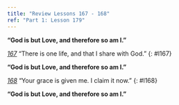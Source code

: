 ```yaml
---
title: "Review Lessons 167 - 168"
ref: "Part 1: Lesson 179"
---
```


**“God is but Love, and therefore so am I.”**

[*167*](/acim/workbook/l167/?r=1) “There is one life, and that I share with God.”
{: #l167}

**“God is but Love, and therefore so am I.”**

[*168*](/acim/workbook/l168/?r=1) “Your grace is given me. I claim it now.”
{: #l168}

**“God is but Love, and therefore so am I.”**


